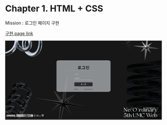 # Chapter 1. HTML + CSS

Mission : 로그인 페이지 구현  

[구현 page link](https://promlee.github.io/WEB_UMC_PROME/PROME/Chapter1/main.html)  

![구현 image](result.png)